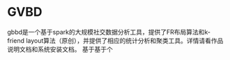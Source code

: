 # GVBD
gbbd是一个基于spark的大规模社交数据分析工具，提供了FR布局算法和k-friend layout算法（原创），并提供了相应的统计分析和聚类工具。详情请看作品说明文档和系统安装文档。
基于基于个
